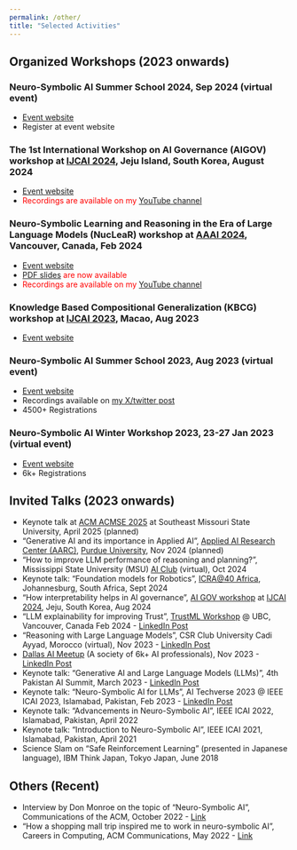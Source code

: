 ```yaml
---
permalink: /other/
title: "Selected Activities"
---
```


## Organized Workshops (2023 onwards)

### Neuro-Symbolic AI Summer School 2024, Sep 2024 (virtual event)
   - [Event website](https://neurosymbolic.github.io/nsss2024/index.html)
   - Register at event website

### The 1st International Workshop on AI Governance (AIGOV) workshop at [IJCAI 2024](https://aigovernance.github.io/), Jeju Island, South Korea, August 2024 
   - [Event website](https://aigovernance.github.io/)
   - <span style="color: red;">Recordings are available on my [YouTube channel](https://www.youtube.com/watch?v=38QwFDEfrEI&list=PLt-aI0fLbqH99t0PNzRnx-ccjIoKagaVk)</span>

### Neuro-Symbolic Learning and Reasoning in the Era of Large Language Models (**NucLeaR**) workshop at [AAAI 2024](https://aaai.org/aaai-conference/), Vancouver, Canada, Feb 2024 
   - [Event website](https://nuclear-workshop.github.io/)
   - <span style="color: red;">[PDF slides](https://github.com/nuclear-workshop/nuclear-workshop.github.io/tree/master/assets/2024_aaai_nuclear_invited_talk_slides) are now available</span>
   - <span style="color: red;">Recordings are available on my [YouTube channel](https://www.youtube.com/watch?v=x8hUBU8qAKQ&list=PLt-aI0fLbqH-W-YIsf5AQ07G616lQzNpC)</span>

### Knowledge Based Compositional Generalization (KBCG) workshop at [IJCAI 2023](https://ijcai-23.org/), Macao, Aug 2023
   - [Event website](https://knowledgeai.github.io/)

### Neuro-Symbolic AI Summer School 2023, Aug 2023 (virtual event)
   - [Event website](https://neurosymbolic.github.io/nsss2023/index.html)
   - Recordings available on [my X/twitter post](https://twitter.com/asimunawar/status/1696850589299229130)
   - 4500+ Registrations

### Neuro-Symbolic AI Winter Workshop 2023, 23-27 Jan 2023 (virtual event)
   - [Event website](https://ibm.github.io/neuro-symbolic-ai/events/ns-workshop2023/)
   - 6k+ Registrations


## Invited Talks (2023 onwards)

- Keynote talk at [ACM ACMSE 2025](https://acmse.net/2025/) at Southeast Missouri State University, April 2025 (planned)
- “Generative AI and its importance in Applied AI”, [Applied AI Research Center (AARC)](https://polytechnic.purdue.edu/aarc), [Purdue University](https://www.purdue.edu/), Nov 2024 (planned)
- “How to improve LLM performance of reasoning and planning?”, Mississippi State University (MSU) [AI Club](https://www.cse.msstate.edu/studentorg/) (virtual), Oct 2024
- Keynote talk: “Foundation models for Robotics”, [ICRA@40 Africa](https://icra40.ieee.org/icra-2024/icra40-africa/), Johannesburg, South Africa, Sept 2024
- “How interpretability helps in AI governance”, [AI GOV workshop](https://aigovernance.github.io/) at [IJCAI 2024](https://ijcai24.org/), Jeju, South Korea, Aug 2024
- “LLM explainability for improving Trust”, [TrustML Workshop](https://trustml.ubc.ca/events/trustml-workshop-ubc-february-2024) @ UBC, Vancouver, Canada Feb 2024 - [LinkedIn Post](https://www.linkedin.com/feed/update/urn:li:activity:7168458996033470464/)
- “Reasoning with Large Language Models”, CSR Club University Cadi Ayyad, Morocco (virtual), Nov 2023 - [LinkedIn Post](https://www.linkedin.com/posts/csr-club-fps_aiinsights-languagemodels-techtalks-activity-7132790432022843392-rUPk?utm_source=share&utm_medium=member_desktop)
- [Dallas AI Meetup](https://www.meetup.com/dal-ai/) (A society of 6k+ AI professionals), Nov 2023 - [LinkedIn Post](https://www.linkedin.com/feed/update/urn:li:activity:7119812126839291904?utm_source=share&utm_medium=member_desktop)
- Keynote talk: “Generative AI and Large Language Models (LLMs)”, 4th Pakistan AI Summit, March 2023 - [LinkedIn Post](https://www.linkedin.com/feed/update/urn:li:activity:7040555977091223552?utm_source=share&utm_medium=member_desktop)
- Keynote talk: “Neuro-Symbolic AI for LLMs”, AI Techverse 2023 @ IEEE ICAI 2023, Islamabad, Pakistan, Feb 2023 - [LinkedIn Post](https://www.linkedin.com/feed/update/urn:li:activity:7021013459102248960/)
- Keynote talk: “Advancements in Neuro-Symbolic AI”, IEEE ICAI 2022, Islamabad, Pakistan, April 2022
- Keynote talk: “Introduction to Neuro-Symbolic AI”, IEEE ICAI 2021, Islamabad, Pakistan, April 2021
- Science Slam on “Safe Reinforcement Learning” (presented in Japanese language), IBM Think Japan, Tokyo Japan, June 2018

## Others (Recent)

- Interview by Don Monroe on the topic of “Neuro-Symbolic AI”, Communications of the ACM, October 2022 - [Link](https://cacm.acm.org/magazines/2022/10/264844-neurosymbolic-ai/abstract)
- “How a shopping mall trip inspired me to work in neuro-symbolic AI”, Careers in Computing, ACM Communications, May 2022 - [Link](https://cacm.acm.org/magazines/2022/5/260361-how-a-shopping-mall-trip-inspired-me-to-work-in-neuro-symbolic-ai/abstract)
